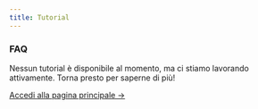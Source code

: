 ```yaml
---
title: Tutorial
---
```



<div class="card">
  <h3>FAQ</h3>
  <p>Nessun tutorial è disponibile al momento, ma ci stiamo lavorando attivamente. Torna presto per saperne di più!</p>
  <a href="../" class="card-link">Accedi alla pagina principale &rarr;</a>
</div>
